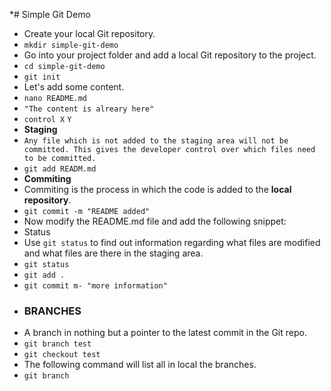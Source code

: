 *# Simple Git Demo

* Create your local Git repository.
* `mkdir simple-git-demo`
* Go into your project folder and add a local Git repository to the project.
* `cd simple-git-demo`
* `git init`
* Let's add some content.
* `nano README.md`
* `"The content is alreary here"`
* `control X` `Y`
* **Staging** 
* ```Any file which is not added to the staging area will not be committed. This gives the developer control over which files need to be committed.```
* `git add READM.md`
* **Commiting**
* Commiting is the process in which the code is added to the **local repository**.
* `git commit -m "README added"`
* Now modify the README.md file and add the following snippet:
* Status
* Use `git status` to find out information regarding what files are modified and what files are there in the staging area.
* `git status`
* `git add .`
* `git commit m- "more information"`
* ### BRANCHES
* A branch in nothing but a pointer to the latest commit in the Git repo. 
* `git branch test`
* `git checkout test`
* The following command will list all in local the branches.
* `git branch`
 

 


  











